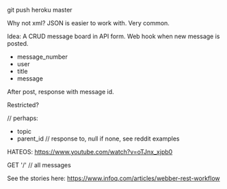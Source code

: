 git push heroku master

Why not xml? JSON is easier to work with. Very common. 

Idea: A CRUD message board in API form. Web hook when new message is posted. 

* message_number
* user
* title
* message

After post, response with message id.

Restricted?

// perhaps:
* topic
* parent_id // response to, null if none, see reddit examples

HATEOS: https://www.youtube.com/watch?v=oTJnx_xjpb0

GET '/' // all messages

See the stories here: https://www.infoq.com/articles/webber-rest-workflow
